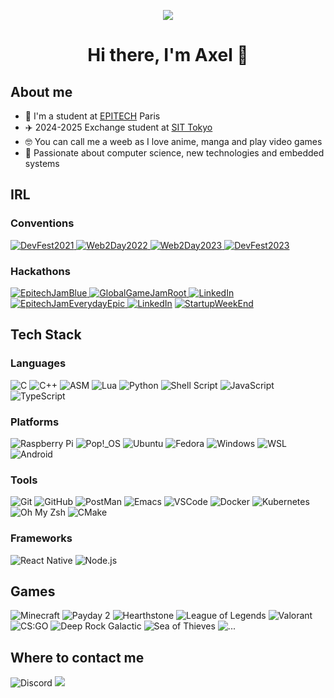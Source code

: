 <p align="center">
    <img src="https://github.com/FoxaxeWasTaken/FoxaxeWasTaken/blob/main/assets/your-name.gif">
</p>
<h1 align="center">Hi there, I'm Axel 👋</h1>

## About me
- 🏫 I'm a student at [EPITECH](https://www.epitech.eu/) Paris
- ✈️ 2024-2025 Exchange student at [SIT Tokyo](https://www.shibaura-it.ac.jp/en/)
- 🤓 You can call me a weeb as I love anime, manga and play video games
- 💾 Passionate about computer science, new technologies and embedded systems

## IRL

### Conventions
<a href="https://devfest2021.gdgnantes.com/fr/" target="_blank"><img alt="DevFest2021" src="https://img.shields.io/badge/DevFest_~_2021-FFD800?&style=for-the-badge&logoColor=white" />
<a href="https://web2day.co/" target="_blank"><img alt="Web2Day2022" src="https://img.shields.io/badge/Web2Day_~_2022-FEA0F0?&style=for-the-badge&logoColor=white" />
<a href="https://web2day.co/" target="_blank"><img alt="Web2Day2023" src="https://img.shields.io/badge/Web2Day_~_2023-FEEAA0?&style=for-the-badge&logoColor=white" />
<a href="https://devfest2023.gdgnantes.com/" target="_blank"><img alt="DevFest2023" src="https://img.shields.io/badge/DevFest_~_2023-FF7800?&style=for-the-badge&logoColor=white" /></a>

### Hackathons
<a href="https://github.com/Queng123/Jam" target="_blank"><img alt="EpitechJamBlue" src="https://img.shields.io/badge/EpitechJam_Blue_~_2022-0000FF?&style=for-the-badge&logoColor=white" />
<a href="https://github.com/Queng123/GGJ" target="_blank"><img alt="GlobalGameJamRoot" src="https://img.shields.io/badge/GlobalGameJam_Root_~_2023-8B4513?&style=for-the-badge&logoColor=white" />
<a href="https://www.epitech.eu/fr/actualites-evenements/project-week-les-etudiants-depitech-de-liseg-et-de-artsup-travaillent-main-dans-la-main-pour-jcdecaux/" target="_blank"><img alt="LinkedIn" src="https://img.shields.io/badge/Project_Week_~_2023-F700FF.svg?&style=for-the-badge" /></a>
<a href="https://github.com/FoxaxeWasTaken/EverydayEpic" target="_blank"><img alt="EpitechJamEverydayEpic" src="https://img.shields.io/badge/EpitechJam_Everyday_Epic_~_2023-9E1910?&style=for-the-badge&logoColor=white" />
<a href="https://www.radiofrance.com/presse/radio-france-invite-les-etudiants-depitech-imaginer-la-radio-de-demain" target="_blank"><img alt="LinkedIn" src="https://img.shields.io/badge/Radio_France_~_2023-002BFF.svg?&style=for-the-badge" /></a>
<a href="https://startupweekendnantes.fr/" target="_blank"><img alt="StartupWeekEnd" src="https://img.shields.io/badge/Startup_Weekend_~_2023-00C5FF.svg?&style=for-the-badge" /></a>

## Tech Stack

### Languages
![C](https://img.shields.io/badge/C-00599C?style=for-the-badge&logo=c&logoColor=white)
![C++](https://img.shields.io/badge/c++-%2300599C.svg?style=for-the-badge&logo=c%2B%2B&logoColor=white)
![ASM](https://img.shields.io/badge/asm-%23ED8B00.svg?style=for-the-badge&logo=asm&logoColor=white)
![Lua](https://img.shields.io/badge/lua-%232C2D72.svg?style=for-the-badge&logo=lua&logoColor=white)
![Python](https://img.shields.io/badge/python-3670A0?style=for-the-badge&logo=python&logoColor=ffdd54)
![Shell Script](https://img.shields.io/badge/shell_script-%23121011.svg?style=for-the-badge&logo=gnu-bash&logoColor=white)
![JavaScript](https://img.shields.io/badge/javascript-%23323330.svg?style=for-the-badge&logo=javascript)
![TypeScript](https://img.shields.io/badge/typescript-%23007ACC.svg?style=for-the-badge&logo=typescript&logoColor=white)

### Platforms
![Raspberry Pi](https://img.shields.io/badge/-RaspberryPi-C51A4A?style=for-the-badge&logo=Raspberry-Pi)
![Pop!_OS](https://img.shields.io/badge/-Pop!_OS-064F8C?style=for-the-badge&logo=Pop!_OS)
![Ubuntu](https://img.shields.io/badge/-Ubuntu-E95420?style=for-the-badge&logo=Ubuntu&logoColor=white)
![Fedora](https://img.shields.io/badge/-Fedora-294172?style=for-the-badge&logo=Fedora&logoColor=white)
![Windows](https://img.shields.io/badge/-Windows-0078D6?style=for-the-badge&logo=Windows&logoColor=white)
![WSL](https://img.shields.io/badge/-WSL-4D4D4D?style=for-the-badge&logo=Windows-Subsystem-for-Linux&logoColor=white)
![Android](https://img.shields.io/badge/-Android-3DDC84?style=for-the-badge&logo=Android&logoColor=white)

### Tools
![Git](https://img.shields.io/badge/-Git-F05032?style=for-the-badge&logo=Git&logoColor=white)
![GitHub](https://img.shields.io/badge/-GitHub-181717?style=for-the-badge&logo=GitHub&logoColor=white)
![PostMan](https://img.shields.io/badge/-PostMan-FF6C37?style=for-the-badge&logo=PostMan&logoColor=white)
![Emacs](https://img.shields.io/badge/-Emacs-7F5AB6?style=for-the-badge&logo=GNU-Emacs&logoColor=white)
![VSCode](https://img.shields.io/badge/-VSCode-007ACC?style=for-the-badge&logo=Visual-Studio-Code&logoColor=white)
![Docker](https://img.shields.io/badge/-Docker-2496ED?style=for-the-badge&logo=Docker&logoColor=white)
![Kubernetes](https://img.shields.io/badge/-Kubernetes-326CE5?style=for-the-badge&logo=Kubernetes&logoColor=white)
![Oh My Zsh](https://img.shields.io/badge/-Oh_My_Zsh-4D4D4D?style=for-the-badge&logo=Zsh&logoColor=white)
![CMake](https://img.shields.io/badge/-CMake-064F8C?style=for-the-badge&logo=CMake&logoColor=white)

### Frameworks
![React Native](https://img.shields.io/badge/-React_Native-61DAFB?style=for-the-badge&logo=React&logoColor=white)
![Node.js](https://img.shields.io/badge/-Node.js-339933?style=for-the-badge&logo=Node.js&logoColor=white)

## Games
![Minecraft](https://img.shields.io/badge/-Minecraft-62B47A?style=for-the-badge&logo=Minecraft&logoColor=white)
![Payday 2](https://img.shields.io/badge/-Payday_2-FF9C00?style=for-the-badge&logo=Payday&logoColor=white)
![Hearthstone](https://img.shields.io/badge/-Hearthstone-0070DE?style=for-the-badge&logo=Hearthstone&logoColor=white)
![League of Legends](https://img.shields.io/badge/-League_of_Legends-000000?style=for-the-badge&logo=League-of-Legends&logoColor=white)
![Valorant](https://img.shields.io/badge/-Valorant-D32936?style=for-the-badge&logo=Valorant&logoColor=white)
![CS:GO](https://img.shields.io/badge/-CS:GO-000000?style=for-the-badge&logo=Counter-Strike&logoColor=white)
![Deep Rock Galactic](https://img.shields.io/badge/-Deep_Rock_Galactic-FFD800?style=for-the-badge&logo=Steam&logoColor=white)
![Sea of Thieves](https://img.shields.io/badge/-Sea_of_Thieves-000000?style=for-the-badge&logo=Xbox&logoColor=white)
![...](https://img.shields.io/badge/-...-000000?style=for-the-badge&logo=&logoColor=white)

## Where to contact me

![Discord](https://img.shields.io/badge/Discord-7289DA?style=for-the-badge&label=foxaxe&logo=discord&logoColor=white)
<a href="https://www.linkedin.com/in/axel-idoux-epitech/">
    <img src="https://img.shields.io/badge/LinkedIn-0077B5?style=for-the-badge&label=Axel%20Idoux&logo=linkedin&logoColor=white">
</a>
